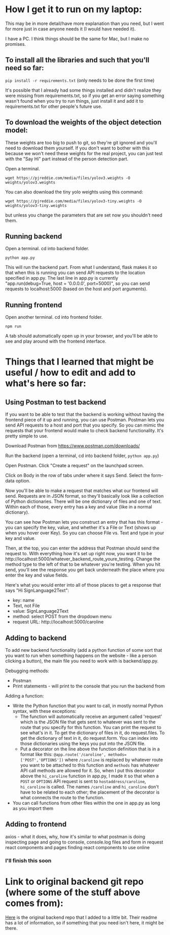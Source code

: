 # How I get it to run on my laptop:
This may be in more detail/have more explanation than you need, but I went for more just in case anyone needs it (I would have needed it).  

I have a PC.  I think things should be the same for Mac, but I make no promises.

## To install all the libraries and such that you'll need so far: 
`pip install -r requirements.txt` (only needs to be done the first time)

It's possible that I already had some things installed and didn't realize they were missing from requirements.txt, so if you get an error saying something wasn't found when you try to run things, just install it and add it to requirements.txt for other people's future use.  

## To download the weights of the object detection model:
These weights are too big to push to git, so they're git ignored and you'll need to download them yourself.  If you don't want to bother with this because we won't need these weights for the real project, you can just test with the "Say Hi" part instead of the person detection part.  

Open a terminal. 

`wget https://pjreddie.com/media/files/yolov3.weights -O weights/yolov3.weights`

You can also download the tiny yolo weights using this command: 

`wget https://pjreddie.com/media/files/yolov3-tiny.weights -O weights/yolov3-tiny.weights`

but unless you change the parameters that are set now you shouldn't need them. 

## Running backend 
Open a terminal.  cd into backend folder. 

`python app.py`

This will run the backend part.  From what I understand, flask makes it so that when this is running you can send API requests to the location specified in app.py.  The last line in app.py is currently "app.run(debug=True, host = '0.0.0.0', port=5000)", so you can send requests to localhost:5000 (based on the host and port arguments).  

## Running frontend 
Open another terminal.  cd into frontend folder. 

`npm run `

A tab should automatically open up in your browser, and you'll be able to see and play around with the frontend interface.  


# Things that I learned that might be useful / how to edit and add to what's here so far: 

## Using Postman to test backend 
If you want to be able to test that the backend is working without having the frontend piece of it up and running, you can use Postman.  Postman lets you send API requests to a host and port that you specify.  So you can mimic the requests that your frontend would make to check backend functionality.  It's pretty simple to use.  

Download Postman from https://www.postman.com/downloads/

Run the backend (open a terminal, cd into backend folder, `python app.py`)

Open Postman.  Click "Create a request" on the launchpad screen.  

Click on Body in the row of tabs under where it says Send.  Select the form-data option.  

Now you'll be able to make a request that matches what our frontend will send.  Requests are in JSON format, so they'll basically look like a collection of Python dictionaries.  There will be one dictionary of files and one of text.  Within each of those, every entry has a key and value (like in a normal dictionary).  

You can see how Postman lets you construct an entry that has this format - you can specify the key, value, and whether it's a File or Text (shows up when you hover over Key). So you can choose File vs. Text and type in your key and value.  

Then, at the top, you can enter the address that Postman should send the request to.  With everything how it's set up right now, you want it to be http://localhost:5000/whatever_backend_route_youre_testing.  Change the method type to the left of that to be whatever you're testing.  When you hit send, you'll see the response you get back underneath the place where you enter the key and value fields.  

Here's what you would enter into all of those places to get a response that says "Hi SignLanguage2Text":
- key: name
- Text, not File 
- value: SignLanguage2Text
- method: select POST from the dropdown menu 
- request URL: http://localhost:5000/caroline


## Adding to backend 
To add new backend functionality (add a python function of some sort that you want to run when something happens on the website - like a person clicking a button), the main file you need to work with is backend/app.py.  

Debugging methods:
- Postman 
- Print statements - will print to the console that you run the backend from 

Adding a function:
- Write the Python function that you want to call, in mostly normal Python syntax, with these exceptions:
  -  The function will automatically receive an argument called 'request' which is the JSON file that gets sent to whatever was sent to the route that you specify for this function.  You can print the request to see what's in it.  To get the dictionary of files in it, do request.files.  To get the dictionary of text in it, do request.form.  You can index into those dictionaries using the keys you put into the JSON file.  
  - Put a decorator on the line above the function definition that is in a format like this: `@app.route('/caroline', methods=['POST','OPTIONS'])` where `/caroline` is replaced by whatever route you want to be attached to this function and `methods` has whatever API call methods are allowed for it.  So, when I put this decorator above the `hi_caroline` function in app.py, I made it so that when a `POST` or `OPTIONS` API request is sent to `hostaddress/caroline`, `hi_caroline` is called.  The names `/caroline` and `hi_caroline` don't have to be related to each other; the placement of the decorator is what connects the route to the function.  
- You can call functions from other files within the one in app.py as long as you import them 

## Adding to frontend 
axios - what it does, why, how it's similar to what postman is doing 
inspecting page and going to console, console.log 
files and form in request 
react components and pages 
finding react components to use online 
### I'll finish this soon 



# Link to original backend git repo (where some of the stuff above comes from):
[Here](https://github.com/theAIGuysCode/Object-Detection-API) is the original backend repo that I added to a little bit. Their readme has a lot of information, so if something that you need isn't here, it might be there.  